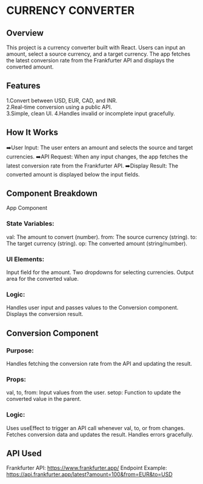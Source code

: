 # CURRENCY CONVERTER 

## Overview
This project is a currency converter built with React. Users can input an amount, select a source currency, and a target currency. 
The app fetches the latest conversion rate from the Frankfurter API and displays the converted amount.

## Features
 1.Convert between USD, EUR, CAD, and INR.  
 2.Real-time conversion using a public API.  
 3.Simple, clean UI.
 4.Handles invalid or incomplete input gracefully.

## How It Works
➡️User Input: The user enters an amount and selects the source and target currencies.
➡️API Request: When any input changes, the app fetches the latest conversion rate from the Frankfurter API.
➡️Display Result: The converted amount is displayed below the input fields.

## Component Breakdown
App Component
### State Variables:
val: The amount to convert (number).
from: The source currency (string).
to: The target currency (string).
op: The converted amount (string/number).
### UI Elements:
Input field for the amount.
Two dropdowns for selecting currencies.
Output area for the converted value.
### Logic:
Handles user input and passes values to the Conversion component.
Displays the conversion result.

## Conversion Component
### Purpose:
Handles fetching the conversion rate from the API and updating the result.
### Props:
val, to, from: Input values from the user.
setop: Function to update the converted value in the parent.
### Logic:
Uses useEffect to trigger an API call whenever val, to, or from changes.
Fetches conversion data and updates the result.
Handles errors gracefully.

## API Used
Frankfurter API: https://www.frankfurter.app/
Endpoint Example: https://api.frankfurter.app/latest?amount=100&from=EUR&to=USD

